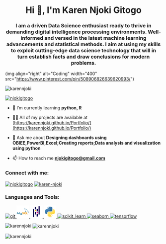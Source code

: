 
<h1 align="center">Hi 👋, I'm Karen Njoki Gitogo</h1>
<h3 align="center">I am a driven Data Science enthusiast ready to thrive in demanding digital intelligence processing environments. Well-informed and versed in the latest machine learning advancements and statistical methods. I aim at using my skills to exploit cutting-edge data science technology that will in turn establish facts and draw conclusions for modern problems.</h3>

(img align="right" alt="Coding" width="400" src="https://www.pinterest.com/pin/508906826639620993/")

<p align="left"> <img src="https://komarev.com/ghpvc/?username=karennjoki&label=Profile%20views&color=0e75b6&style=flat" alt="karennjoki" /> </p>

<p align="left"> <a href="https://twitter.com/njokigitogo" target="blank"><img src="https://img.shields.io/twitter/follow/njokigitogo?logo=twitter&style=for-the-badge" alt="njokigitogo" /></a> </p>

- 🌱 I’m currently learning **python, R**

- 👨‍💻 All of my projects are available at [https://karennjoki.github.io/Portfolio/](https://karennjoki.github.io/Portfolio/)

- 💬 Ask me about **Designing dashboards using OBIEE,PowerBI,Excel;Creating reports;Data analysis and visualization using python**

- 📫 How to reach me **njokigitogo@gmail.com**

<h3 align="left">Connect with me:</h3>
<p align="left">
<a href="https://twitter.com/njokigitogo" target="blank"><img align="center" src="https://raw.githubusercontent.com/rahuldkjain/github-profile-readme-generator/master/src/images/icons/Social/twitter.svg" alt="njokigitogo" height="30" width="40" /></a>
<a href="https://linkedin.com/in/karen-njoki" target="blank"><img align="center" src="https://raw.githubusercontent.com/rahuldkjain/github-profile-readme-generator/master/src/images/icons/Social/linked-in-alt.svg" alt="karen-njoki" height="30" width="40" /></a>
</p>

<h3 align="left">Languages and Tools:</h3>
<p align="left"> <a href="https://git-scm.com/" target="_blank" rel="noreferrer"> <img src="https://www.vectorlogo.zone/logos/git-scm/git-scm-icon.svg" alt="git" width="40" height="40"/> </a> <a href="https://www.mysql.com/" target="_blank" rel="noreferrer"> <img src="https://raw.githubusercontent.com/devicons/devicon/master/icons/mysql/mysql-original-wordmark.svg" alt="mysql" width="40" height="40"/> </a> <a href="https://pandas.pydata.org/" target="_blank" rel="noreferrer"> <img src="https://raw.githubusercontent.com/devicons/devicon/2ae2a900d2f041da66e950e4d48052658d850630/icons/pandas/pandas-original.svg" alt="pandas" width="40" height="40"/> </a> <a href="https://www.python.org" target="_blank" rel="noreferrer"> <img src="https://raw.githubusercontent.com/devicons/devicon/master/icons/python/python-original.svg" alt="python" width="40" height="40"/> </a> <a href="https://scikit-learn.org/" target="_blank" rel="noreferrer"> <img src="https://upload.wikimedia.org/wikipedia/commons/0/05/Scikit_learn_logo_small.svg" alt="scikit_learn" width="40" height="40"/> </a> <a href="https://seaborn.pydata.org/" target="_blank" rel="noreferrer"> <img src="https://seaborn.pydata.org/_images/logo-mark-lightbg.svg" alt="seaborn" width="40" height="40"/> </a> <a href="https://www.tensorflow.org" target="_blank" rel="noreferrer"> <img src="https://www.vectorlogo.zone/logos/tensorflow/tensorflow-icon.svg" alt="tensorflow" width="40" height="40"/> </a> </p>

<p><img align="left" src="https://github-readme-stats.vercel.app/api/top-langs?username=karennjoki&show_icons=true&locale=en&layout=compact" alt="karennjoki" /></p>

<p>&nbsp;<img align="center" src="https://github-readme-stats.vercel.app/api?username=karennjoki&show_icons=true&locale=en" alt="karennjoki" /></p>

<p><img align="center" src="https://github-readme-streak-stats.herokuapp.com/?user=karennjoki&" alt="karennjoki" /></p>
